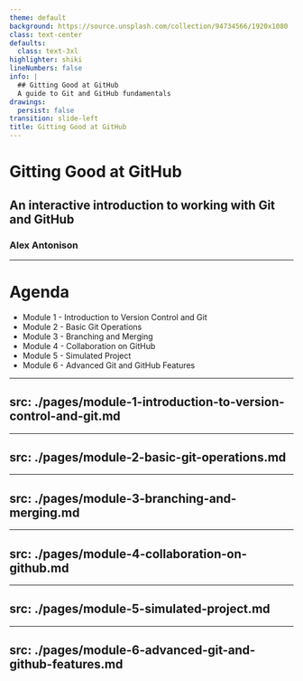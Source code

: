 ```yaml
---
theme: default
background: https://source.unsplash.com/collection/94734566/1920x1080
class: text-center
defaults:
  class: text-3xl
highlighter: shiki
lineNumbers: false
info: |
  ## Gitting Good at GitHub
  A guide to Git and GitHub fundamentals
drawings:
  persist: false
transition: slide-left
title: Gitting Good at GitHub
---
```


# Gitting Good at GitHub

## An interactive introduction to working with Git and GitHub

### Alex Antonison

---

# Agenda

* Module 1 - Introduction to Version Control and Git
* Module 2 - Basic Git Operations
* Module 3 - Branching and Merging
* Module 4 - Collaboration on GitHub
* Module 5 - Simulated Project
* Module 6 - Advanced Git and GitHub Features


---
src: ./pages/module-1-introduction-to-version-control-and-git.md
---

---
src: ./pages/module-2-basic-git-operations.md
---

---
src: ./pages/module-3-branching-and-merging.md
---

---
src: ./pages/module-4-collaboration-on-github.md
---

---
src: ./pages/module-5-simulated-project.md
---

---
src: ./pages/module-6-advanced-git-and-github-features.md
---

